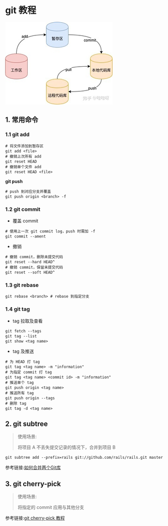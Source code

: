 # git 教程

![git](../Pic/git.jpg)

## 1. 常用命令

### 1.1 git add

```shell
# 将文件添加到暂存区
git add <file>
# 撤销上次所有 add
git reset HEAD
# 撤销单个文件 add
git reset HEAD <file>
```

**git push**

```shell
# push 到对应分支并覆盖 
git push origin <branch> -f
```

### 1.2 git commit

- 覆盖 commit

```shell
# 使用上一次 git commit log，push 时需加 -f
git commit --ament
```

- 撤销

```shell
# 撤销 commit，删除未提交代码
git reset --hard HEAD^
# 撤销 commit，保留未提交代码
git reset --soft HEAD^
```

### 1.3 git rebase

```shell
git rebase <branch> # rebase 到指定分支
```

### 1.4 git tag

- tag 拉取及查看

```shell
git fetch --tags
git tag --list
git show <tag name>
```

- tag 及推送

```shell
# 为 HEAD 打 tag
git tag <tag name> -m "information"
# 为指定 commit 打 tag
git tag <tag name> <commit id> -m "information"
# 推送单个 tag
git push origin <tag name>
# 推送所有 tag
git push origin --tags
# 删除 tag
git tag -d <tag name>
```

## 2. git subtree

> 使用场景:
>
> 将项目 A 不丢失提交记录的情况下，合并到项目 B

```shell
git subtree add --prefix=rails git://github.com/rails/rails.git master
```

参考链接:[如何合并两个Git库](https://stackoverflow.com/questions/1425892/how-do-you-merge-two-git-repositories)

## 3. git cherry-pick

> 使用场景:
>
> 将指定的 commit 应用与其他分支

参考链接:[git cherry-pick 教程](https://www.ruanyifeng.com/blog/2020/04/git-cherry-pick.html)
